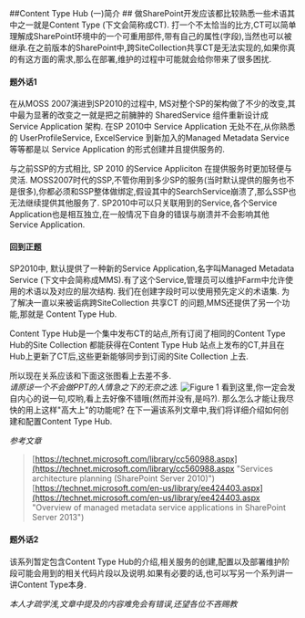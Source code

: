 ##Content Type Hub (一)简介 ##
做SharePoint开发应该都比较熟悉一些术语其中之一就是Content Type (下文会简称成CT). 打一个不太恰当的比方,CT可以简单理解成SharePoint环境中的一个可重用部件,带有自己的属性(字段),当然也可以被继承.在之前版本的SharePoint中,跨SiteCollection共享CT是无法实现的,如果你真的有这方面的需求,那么在部署,维护的过程中可能就会给你带来了很多困扰.<br />


#### 题外话1 ####

在从MOSS 2007演进到SP2010的过程中, MS对整个SP的架构做了不少的改变,其中最为显著的改变之一就是把之前臃肿的 SharedService 组件重新设计成 Service Application 架构. 在SP 2010中 Service Application 无处不在,从你熟悉的 UserProfileService, ExcelService 到新加入的Managed Metadata Service等等都是以 Service Application 的形式创建并且提供服务的.

与之前SSP的方式相比, SP 2010 的Service Appliciton 在提供服务时更加轻便与灵活.
MOSS2007时代的SSP,不管你用到多少SP的服务(当时默认提供的服务也不是很多),你都必须和SSP整体做绑定,假设其中的SearchService崩溃了,那么SSP也无法继续提供其他服务了. SP2010中可以只关联用到的Service,各个Service Application也是相互独立,在一般情况下自身的错误与崩溃并不会影响其他Service Application.

#### 回到正题 ####
SP2010中, 默认提供了一种新的Service Application,名字叫Managed Metadata Service (下文中会简称成MMS).有了这个Service,管理员可以维护Farm中允许使用的术语以及对应的层次结构. 我们在创建字段时可以使用预先定义的术语集. 为了解决一直以来被诟病跨SiteCollection 共享CT 的问题,MMS还提供了另一个功能,那就是 Content Type Hub.

Content Type Hub是一个集中发布CT的站点,所有订阅了相同的Content Type Hub的Site Collection 都能获得在Content Type Hub 站点上发布的CT,并且在Hub上更新了CT后,这些更新能够同步到订阅的Site Collection 上去. 


所以现在关系应该和下面这张图看上去差不多.<br />
*请原谅一个不会做PPT的人情急之下的无奈之选.*
![Figure 1](http://share.idaxiang.org/notes/xJhJlV5pJhtFBpBR/20151105/hll11lFlpld1xBNth5Z1NVZtBpBxhplpV51Ndt9ZBZVdlx1Jp1dFx9x1BZZFJ1VF/images/bc381fddd92eb2ec874e8a6f98db4f3b.jpg)
看到这里,你一定会发自内心的说一句,哎哟,看上去好像不错哦(然而并没有,是吗?). 那么怎么才能让我尽快的用上这样"高大上"的功能呢? 在下一遍该系列文章中,我们将详细介绍如何创建和配置Content Type Hub.


*参考文章*

> [https://technet.microsoft.com/library/cc560988.aspx](https://technet.microsoft.com/library/cc560988.aspx "Services architecture planning (SharePoint Server 2010)")
> [https://technet.microsoft.com/en-us/library/ee424403.aspx](https://technet.microsoft.com/en-us/library/ee424403.aspx "Overview of managed metadata service applications in SharePoint Server 2013")

#### 题外话2 ####
该系列暂定包含Content Type Hub的介绍,相关服务的创建,配置以及部署维护阶段可能会用到的相关代码片段以及说明.如果有必要的话,也可以写另一个系列讲一讲Content Type本身.

*本人才疏学浅,文章中提及的内容难免会有错误,还望各位不吝赐教*

